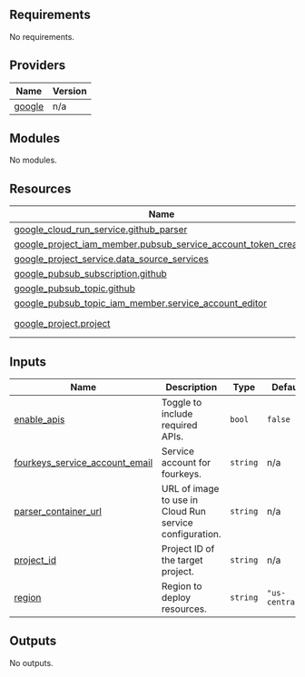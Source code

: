 <!-- BEGIN_TF_DOCS -->
## Requirements

No requirements.

## Providers

| Name | Version |
|------|---------|
| <a name="provider_google"></a> [google](#provider\_google) | n/a |

## Modules

No modules.

## Resources

| Name | Type |
|------|------|
| [google_cloud_run_service.github_parser](https://registry.terraform.io/providers/hashicorp/google/latest/docs/resources/cloud_run_service) | resource |
| [google_project_iam_member.pubsub_service_account_token_creator](https://registry.terraform.io/providers/hashicorp/google/latest/docs/resources/project_iam_member) | resource |
| [google_project_service.data_source_services](https://registry.terraform.io/providers/hashicorp/google/latest/docs/resources/project_service) | resource |
| [google_pubsub_subscription.github](https://registry.terraform.io/providers/hashicorp/google/latest/docs/resources/pubsub_subscription) | resource |
| [google_pubsub_topic.github](https://registry.terraform.io/providers/hashicorp/google/latest/docs/resources/pubsub_topic) | resource |
| [google_pubsub_topic_iam_member.service_account_editor](https://registry.terraform.io/providers/hashicorp/google/latest/docs/resources/pubsub_topic_iam_member) | resource |
| [google_project.project](https://registry.terraform.io/providers/hashicorp/google/latest/docs/data-sources/project) | data source |

## Inputs

| Name | Description | Type | Default | Required |
|------|-------------|------|---------|:--------:|
| <a name="input_enable_apis"></a> [enable\_apis](#input\_enable\_apis) | Toggle to include required APIs. | `bool` | `false` | no |
| <a name="input_fourkeys_service_account_email"></a> [fourkeys\_service\_account\_email](#input\_fourkeys\_service\_account\_email) | Service account for fourkeys. | `string` | n/a | yes |
| <a name="input_parser_container_url"></a> [parser\_container\_url](#input\_parser\_container\_url) | URL of image to use in Cloud Run service configuration. | `string` | n/a | yes |
| <a name="input_project_id"></a> [project\_id](#input\_project\_id) | Project ID of the target project. | `string` | n/a | yes |
| <a name="input_region"></a> [region](#input\_region) | Region to deploy resources. | `string` | `"us-central1"` | no |

## Outputs

No outputs.
<!-- END_TF_DOCS -->